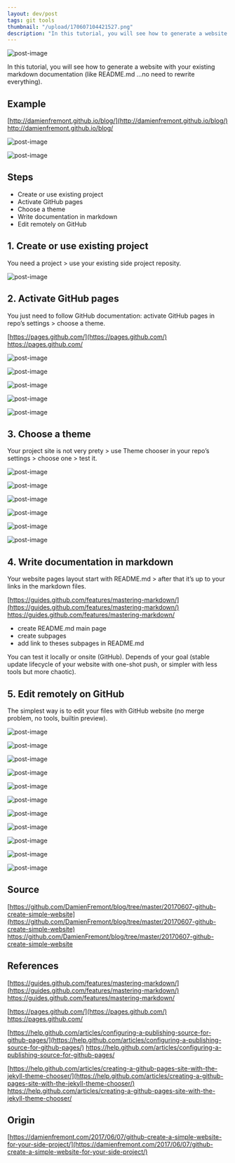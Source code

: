 ```yaml
---
layout: dev/post
tags: git tools
thumbnail: "/upload/170607104421527.png"
description: "In this tutorial, you will see how to generate a website with your existing markdown..."
---
```


 
![post-image](/upload/170607104421527.png)
 
In this tutorial, you will see how to generate a website with your existing markdown documentation (like README.md …no need to rewrite everything).
 

 
## Example
 
[http://damienfremont.github.io/blog/](http://damienfremont.github.io/blog/)
http://damienfremont.github.io/blog/
 
![post-image](/upload/170607104420250.png)
 

 
![post-image](/upload/170607104420327.png)
 

 
## Steps
 
* Create or use existing project
* Activate GitHub pages
* Choose a theme
* Write documentation in markdown
* Edit remotely on GitHub
 
 
 
## 1. Create or use existing project
 
You need a project > use your existing side project reposity.
 
![post-image](/upload/170607104420391.png)
 

 
 
 
## 2. Activate GitHub pages
 
You just need to follow GitHub documentation: activate GitHub pages in repo’s settings > choose a theme.
 
[https://pages.github.com/](https://pages.github.com/)
https://pages.github.com/
 
![post-image](/upload/170607104420859.png)
 

 
![post-image](/upload/170607104421059.png)
 
![post-image](/upload/170607104421099.png)
 

 
![post-image](/upload/170607104421131.png)
 

 
![post-image](/upload/170607104421161.png)
 

 
 
 
## 3. Choose a theme
 
Your project site is not very prety > use Theme chooser in your repo’s settings > choose one > test it.
 
![post-image](/upload/170607104421192.png)
 

 
![post-image](/upload/170607104421221.png)
 

 
![post-image](/upload/170607104421429.png)
 

 
![post-image](/upload/170607104421465.png)
 

 
![post-image](/upload/170607104421494.png)
 

 
![post-image](/upload/170607104421527.png)
 

 
 
 
## 4. Write documentation in markdown
 
Your website pages layout start with README.md > after that it’s up to your links in the markdown files.
 
[https://guides.github.com/features/mastering-markdown/](https://guides.github.com/features/mastering-markdown/)
https://guides.github.com/features/mastering-markdown/
 
* create README.md main page
* create subpages
* add link to theses subpages in README.md
 
You can test it locally or onsite (GitHub). Depends of your goal (stable update lifecycle of your website with one-shot push,  or simpler with less tools but more chaotic).
 
 
 
## 5. Edit remotely on GitHub
 
The simplest way is to edit your files with GitHub website (no merge problem, no tools, builtin preview).
 
![post-image](/upload/170607104421571.png)
 

 
![post-image](/upload/170607104421829.png)
 

 
![post-image](/upload/170607104422015.png)
 

 
![post-image](/upload/170607104422057.png)
 

 
![post-image](/upload/170607104422255.png)
 

 
![post-image](/upload/170607104422397.png)
 

 
![post-image](/upload/170607104422585.png)
 

 
![post-image](/upload/170607104422827.png)
 

 
![post-image](/upload/170607104423030.png)
 

 
![post-image](/upload/170607104423440.png)
 

 
![post-image](/upload/170607104423469.png)
 

 
 
 
## 
 
## Source
 
[https://github.com/DamienFremont/blog/tree/master/20170607-github-create-simple-website](https://github.com/DamienFremont/blog/tree/master/20170607-github-create-simple-website)
https://github.com/DamienFremont/blog/tree/master/20170607-github-create-simple-website
 
## References
 
[https://guides.github.com/features/mastering-markdown/](https://guides.github.com/features/mastering-markdown/)
https://guides.github.com/features/mastering-markdown/
 
[https://pages.github.com/](https://pages.github.com/)
https://pages.github.com/
 
[https://help.github.com/articles/configuring-a-publishing-source-for-github-pages/](https://help.github.com/articles/configuring-a-publishing-source-for-github-pages/)
https://help.github.com/articles/configuring-a-publishing-source-for-github-pages/
 
[https://help.github.com/articles/creating-a-github-pages-site-with-the-jekyll-theme-chooser/](https://help.github.com/articles/creating-a-github-pages-site-with-the-jekyll-theme-chooser/)
https://help.github.com/articles/creating-a-github-pages-site-with-the-jekyll-theme-chooser/
 
 
## Origin
[https://damienfremont.com/2017/06/07/github-create-a-simple-website-for-your-side-project/](https://damienfremont.com/2017/06/07/github-create-a-simple-website-for-your-side-project/)
 
